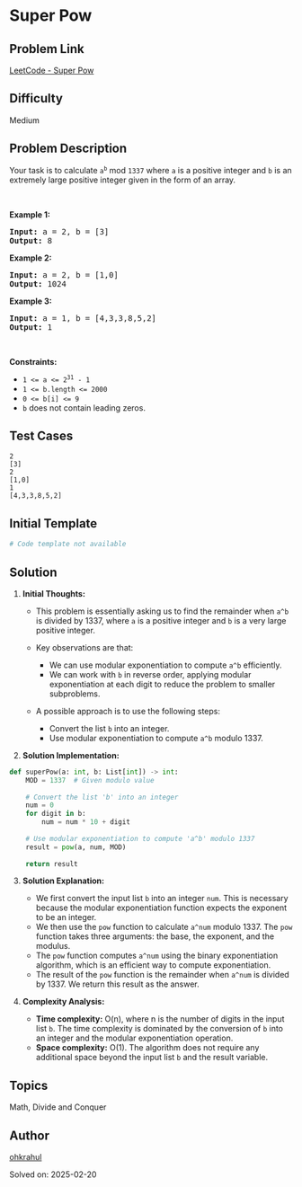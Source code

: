 # Super Pow

## Problem Link
[LeetCode - Super Pow](https://leetcode.com/problems/super-pow/)

## Difficulty
Medium

## Problem Description
<p>Your task is to calculate <code>a<sup>b</sup></code> mod <code>1337</code> where <code>a</code> is a positive integer and <code>b</code> is an extremely large positive integer given in the form of an array.</p>

<p>&nbsp;</p>
<p><strong class="example">Example 1:</strong></p>

<pre>
<strong>Input:</strong> a = 2, b = [3]
<strong>Output:</strong> 8
</pre>

<p><strong class="example">Example 2:</strong></p>

<pre>
<strong>Input:</strong> a = 2, b = [1,0]
<strong>Output:</strong> 1024
</pre>

<p><strong class="example">Example 3:</strong></p>

<pre>
<strong>Input:</strong> a = 1, b = [4,3,3,8,5,2]
<strong>Output:</strong> 1
</pre>

<p>&nbsp;</p>
<p><strong>Constraints:</strong></p>

<ul>
	<li><code>1 &lt;= a &lt;= 2<sup>31</sup> - 1</code></li>
	<li><code>1 &lt;= b.length &lt;= 2000</code></li>
	<li><code>0 &lt;= b[i] &lt;= 9</code></li>
	<li><code>b</code> does not contain leading zeros.</li>
</ul>


## Test Cases
```
2
[3]
2
[1,0]
1
[4,3,3,8,5,2]
```

## Initial Template
```python
# Code template not available
```

## Solution
1. **Initial Thoughts:**

   - This problem is essentially asking us to find the remainder when `a^b` is divided by 1337, where `a` is a positive integer and `b` is a very large positive integer.
   - Key observations are that:
     - We can use modular exponentiation to compute `a^b` efficiently.
     - We can work with `b` in reverse order, applying modular exponentiation at each digit to reduce the problem to smaller subproblems.

   - A possible approach is to use the following steps:
     - Convert the list `b` into an integer.
     - Use modular exponentiation to compute `a^b` modulo 1337.

2. **Solution Implementation:**
```python
def superPow(a: int, b: List[int]) -> int:
    MOD = 1337  # Given modulo value
    
    # Convert the list 'b' into an integer
    num = 0
    for digit in b:
        num = num * 10 + digit
    
    # Use modular exponentiation to compute 'a^b' modulo 1337
    result = pow(a, num, MOD)
    
    return result
```

3. **Solution Explanation:**

   - We first convert the input list `b` into an integer `num`. This is necessary because the modular exponentiation function expects the exponent to be an integer.
   - We then use the `pow` function to calculate `a^num` modulo 1337. The `pow` function takes three arguments: the base, the exponent, and the modulus.
   - The `pow` function computes `a^num` using the binary exponentiation algorithm, which is an efficient way to compute exponentiation.
   - The result of the `pow` function is the remainder when `a^num` is divided by 1337. We return this result as the answer.

4. **Complexity Analysis:**

   - **Time complexity:** O(n), where n is the number of digits in the input list `b`. The time complexity is dominated by the conversion of `b` into an integer and the modular exponentiation operation.
   - **Space complexity:** O(1). The algorithm does not require any additional space beyond the input list `b` and the result variable.

## Topics
Math, Divide and Conquer

## Author
[ohkrahul](https://github.com/ohkrahul)

Solved on: 2025-02-20
